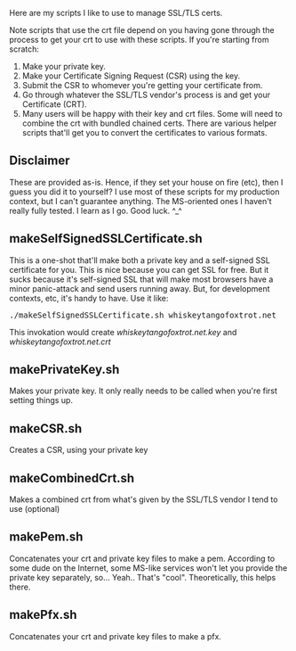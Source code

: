 Here are my scripts I like to use to manage SSL/TLS certs.

Note scripts that use the crt file depend on you having gone through the process to get your crt to use with these scripts. If you're starting from scratch:
 1. Make your private key.
 1. Make your Certificate Signing Request (CSR) using the key.
 1. Submit the CSR to whomever you're getting your certificate from.
 1. Go through whatever the SSL/TLS vendor's process is and get your Certificate (CRT).
 1. Many users will be happy with their key and crt files. Some will need to combine the crt with bundled chained certs. There are various helper scripts that'll get you to convert the certificates to various formats.

<h2>Disclaimer</h2>
These are provided as-is. Hence, if they set your house on fire (etc), then I guess you did it to yourself? I use most of these scripts for my production context, but I can't guarantee anything. The MS-oriented ones I haven't really fully tested. I learn as I go. Good luck. ^_^ 

<h2>makeSelfSignedSSLCertificate.sh</h2>
This is a one-shot that'll make both a private key and a self-signed SSL certificate for you. This is nice because you can get SSL for free. But it sucks because it's self-signed SSL that will make most browsers have a minor panic-attack and send users running away. But, for development contexts, etc, it's handy to have. Use it like: <pre>./makeSelfSignedSSLCertificate.sh whiskeytangofoxtrot.net</pre> This invokation would create <em>whiskeytangofoxtrot.net.key</em> and <em>whiskeytangofoxtrot.net.crt</em>

<h2>makePrivateKey.sh</h2>
Makes your private key. It only really needs to be called when you're first setting things up.

<h2>makeCSR.sh</h2>
Creates a CSR, using your private key

<h2>makeCombinedCrt.sh</h2>
Makes a combined crt from what's given by the SSL/TLS vendor I tend to use (optional)

<h2>makePem.sh</h2>
Concatenates your crt and private key files to make a pem. According to some dude on the Internet, some MS-like services won't let you provide the private key separately, so... Yeah.. That's "cool". Theoretically, this helps there.

<h2>makePfx.sh</h2>
Concatenates your crt and private key files to make a pfx. 

